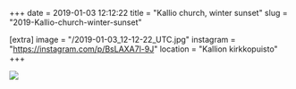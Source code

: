 +++
date = 2019-01-03 12:12:22
title = "Kallio church, winter sunset"
slug = "2019-Kallio-church-winter-sunset"

[extra]
image = "/2019-01-03_12-12-22_UTC.jpg"
instagram = "https://instagram.com/p/BsLAXA7l-9J"
location = "Kallion kirkkopuisto"
+++

<img src="/2019-01-03_12-12-22_UTC.jpg" />
